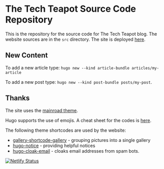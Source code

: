 # The Tech Teapot Source Code Repository

This is the repository for the source code for The Tech Teapot blog. The website sources are in the `src` directory. The site is deployed [here](https://techteapot.com/).

## New Content

To add a new article type: `hugo new --kind article-bundle articles/my-article`

To add a new post type: `hugo new --kind post-bundle posts/my-post`.

## Thanks

The site uses the [mainroad theme](https://themes.gohugo.io/mainroad/).

Hugo supports the use of emojis. A cheat sheet for the codes is [here](https://www.webfx.com/tools/emoji-cheat-sheet/).

The following theme shortcodes are used by the website:

- [gallery-shortcode-gallery](https://github.com/digitalbricklayer/hugo-shortcode-gallery.git) - grouping pictures into a single gallery
- [hugo-notice](https://github.com/martignoni/hugo-notice) - providing helpful notices
- [hugo-cloak-email](https://github.com/martignoni/hugo-cloak-email) - cloaks email addresses from spam bots.

[![Netlify Status](https://api.netlify.com/api/v1/badges/33c3f309-fdab-4890-9115-ed95236511c1/deploy-status)](https://app.netlify.com/sites/compassionate-jackson-c54028/deploys)
